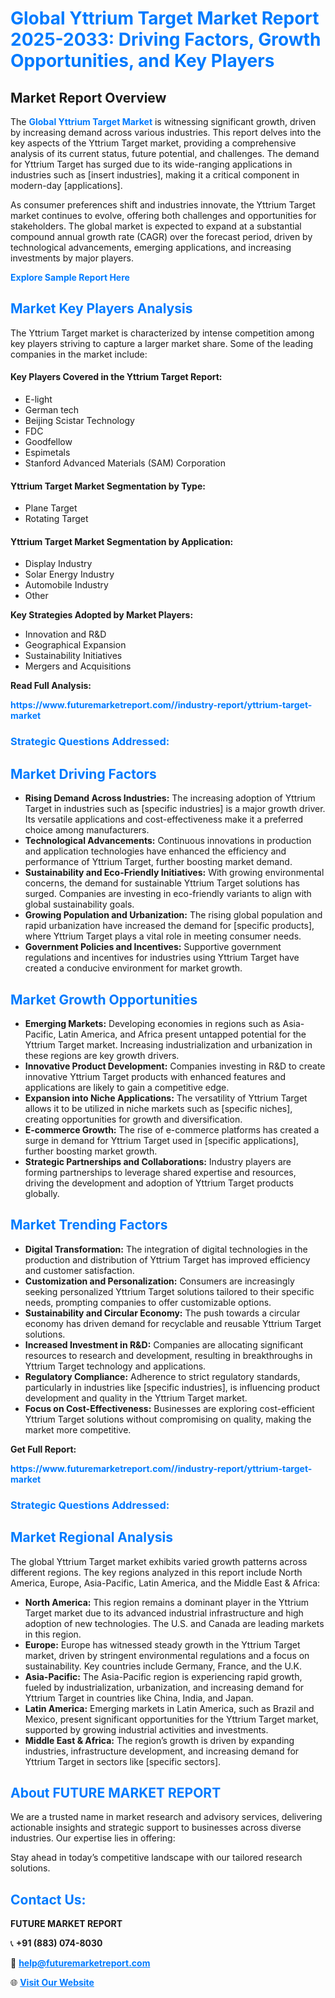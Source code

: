 <h1 style="color: #007BFF;">Global Yttrium Target Market Report 2025-2033: Driving Factors, Growth Opportunities, and Key Players</h1>

<section id="overview">
<h2>Market Report Overview</h2>
<p>The <a href="https://www.futuremarketreport.com//industry-report/yttrium-target-market" style="color: #007BFF; text-decoration: none;"><strong>Global Yttrium Target Market</strong></a> is witnessing significant growth, driven by increasing demand across various industries. This report delves into the key aspects of the Yttrium Target market, providing a comprehensive analysis of its current status, future potential, and challenges. The demand for Yttrium Target has surged due to its wide-ranging applications in industries such as [insert industries], making it a critical component in modern-day [applications].</p>
<p>As consumer preferences shift and industries innovate, the Yttrium Target market continues to evolve, offering both challenges and opportunities for stakeholders. The global market is expected to expand at a substantial compound annual growth rate (CAGR) over the forecast period, driven by technological advancements, emerging applications, and increasing investments by major players.</p>
</section>

<section id="overview">
<p><a href="https://www.futuremarketreport.com//request-sample/reportId=86437" style="color: #007BFF; text-decoration: none;"><strong>Explore Sample Report Here</strong></a></p>
</section>

<section id="key-players">
<h2 style="color: #007BFF;">Market Key Players Analysis</h2>
<p>The Yttrium Target market is characterized by intense competition among key players striving to capture a larger market share. Some of the leading companies in the market include:</p>
<h4>Key Players Covered in the Yttrium Target Report:</h4>
<ul><li>E-light</li><li>German tech</li><li>Beijing Scistar Technology</li><li>FDC</li><li>Goodfellow</li><li>Espimetals</li><li>Stanford Advanced Materials (SAM) Corporation</li></ul>
<h4>Yttrium Target Market Segmentation by Type:</h4>
<ul><li>Plane Target</li><li>Rotating Target</li></ul>

<h4>Yttrium Target Market Segmentation by Application:</h4>
<ul><li>Display Industry</li><li>Solar Energy Industry</li><li>Automobile Industry</li><li>Other</li></ul>
<p><strong>Key Strategies Adopted by Market Players:</strong></p>
<ul>
<li>Innovation and R&D</li>
<li>Geographical Expansion</li>
<li>Sustainability Initiatives</li>
<li>Mergers and Acquisitions</li>
</ul>
</section>

<section>
<p><strong>Read Full Analysis: </strong></p><a href="https://www.futuremarketreport.com//industry-report/yttrium-target-market" style="color: #007BFF; text-decoration: none;"><strong>https://www.futuremarketreport.com//industry-report/yttrium-target-market</strong></a>
<h3 style="color: #007BFF;">Strategic Questions Addressed:</h3>
</section>

<section id="driving-factors">
<h2 style="color: #007BFF;">Market Driving Factors</h2>
<ul>
<li><strong>Rising Demand Across Industries:</strong> The increasing adoption of Yttrium Target in industries such as [specific industries] is a major growth driver. Its versatile applications and cost-effectiveness make it a preferred choice among manufacturers.</li>
<li><strong>Technological Advancements:</strong> Continuous innovations in production and application technologies have enhanced the efficiency and performance of Yttrium Target, further boosting market demand.</li>
<li><strong>Sustainability and Eco-Friendly Initiatives:</strong> With growing environmental concerns, the demand for sustainable Yttrium Target solutions has surged. Companies are investing in eco-friendly variants to align with global sustainability goals.</li>
<li><strong>Growing Population and Urbanization:</strong> The rising global population and rapid urbanization have increased the demand for [specific products], where Yttrium Target plays a vital role in meeting consumer needs.</li>
<li><strong>Government Policies and Incentives:</strong> Supportive government regulations and incentives for industries using Yttrium Target have created a conducive environment for market growth.</li>
</ul>
</section>

<section id="growth-opportunities">
<h2 style="color: #007BFF;">Market Growth Opportunities</h2>
<ul>
<li><strong>Emerging Markets:</strong> Developing economies in regions such as Asia-Pacific, Latin America, and Africa present untapped potential for the Yttrium Target market. Increasing industrialization and urbanization in these regions are key growth drivers.</li>
<li><strong>Innovative Product Development:</strong> Companies investing in R&D to create innovative Yttrium Target products with enhanced features and applications are likely to gain a competitive edge.</li>
<li><strong>Expansion into Niche Applications:</strong> The versatility of Yttrium Target allows it to be utilized in niche markets such as [specific niches], creating opportunities for growth and diversification.</li>
<li><strong>E-commerce Growth:</strong> The rise of e-commerce platforms has created a surge in demand for Yttrium Target used in [specific applications], further boosting market growth.</li>
<li><strong>Strategic Partnerships and Collaborations:</strong> Industry players are forming partnerships to leverage shared expertise and resources, driving the development and adoption of Yttrium Target products globally.</li>
</ul>
</section>

<section id="trending-factors">
<h2 style="color: #007BFF;">Market Trending Factors</h2>
<ul>
<li><strong>Digital Transformation:</strong> The integration of digital technologies in the production and distribution of Yttrium Target has improved efficiency and customer satisfaction.</li>
<li><strong>Customization and Personalization:</strong> Consumers are increasingly seeking personalized Yttrium Target solutions tailored to their specific needs, prompting companies to offer customizable options.</li>
<li><strong>Sustainability and Circular Economy:</strong> The push towards a circular economy has driven demand for recyclable and reusable Yttrium Target solutions.</li>
<li><strong>Increased Investment in R&D:</strong> Companies are allocating significant resources to research and development, resulting in breakthroughs in Yttrium Target technology and applications.</li>
<li><strong>Regulatory Compliance:</strong> Adherence to strict regulatory standards, particularly in industries like [specific industries], is influencing product development and quality in the Yttrium Target market.</li>
<li><strong>Focus on Cost-Effectiveness:</strong> Businesses are exploring cost-efficient Yttrium Target solutions without compromising on quality, making the market more competitive.</li>
</ul>
</section>

<section>
<p><strong>Get Full Report: </strong></p><a href="https://www.futuremarketreport.com//industry-report/yttrium-target-market" style="color: #007BFF; text-decoration: none;"><strong>https://www.futuremarketreport.com//industry-report/yttrium-target-market</strong></a>
<h3 style="color: #007BFF;">Strategic Questions Addressed:</h3>
</section>


<section id="regional-analysis">
<h2 style="color: #007BFF;">Market Regional Analysis</h2>
<p>The global Yttrium Target market exhibits varied growth patterns across different regions. The key regions analyzed in this report include North America, Europe, Asia-Pacific, Latin America, and the Middle East & Africa:</p>
<ul>
<li><strong>North America:</strong> This region remains a dominant player in the Yttrium Target market due to its advanced industrial infrastructure and high adoption of new technologies. The U.S. and Canada are leading markets in this region.</li>
<li><strong>Europe:</strong> Europe has witnessed steady growth in the Yttrium Target market, driven by stringent environmental regulations and a focus on sustainability. Key countries include Germany, France, and the U.K.</li>
<li><strong>Asia-Pacific:</strong> The Asia-Pacific region is experiencing rapid growth, fueled by industrialization, urbanization, and increasing demand for Yttrium Target in countries like China, India, and Japan.</li>
<li><strong>Latin America:</strong> Emerging markets in Latin America, such as Brazil and Mexico, present significant opportunities for the Yttrium Target market, supported by growing industrial activities and investments.</li>
<li><strong>Middle East & Africa:</strong> The region’s growth is driven by expanding industries, infrastructure development, and increasing demand for Yttrium Target in sectors like [specific sectors].</li>
</ul>
</section>

<footer>
<h2 style="color: #007BFF;">About FUTURE MARKET REPORT</h2>
<p>We are a trusted name in market research and advisory services, delivering actionable insights and strategic support to businesses across diverse industries. Our expertise lies in offering:</p>

<p>Stay ahead in today’s competitive landscape with our tailored research solutions.</p>

<h2 style="color: #007BFF;">Contact Us:</h2>
<p><strong>FUTURE MARKET REPORT</strong></p>
<p>📞 <strong>+91 (883) 074-8030</strong></p>
<p>📧 <strong><a href="mailto:help@futuremarketreport.com" style="color: #007BFF;">help@futuremarketreport.com</a></strong></p>
<p>🌐 <strong><a href="https://www.futuremarketreport.com/" style="color: #007BFF;">Visit Our Website</a></strong></p>
</footer>